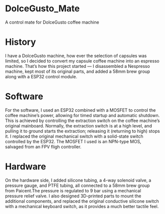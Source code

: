 # DolceGusto_Mate
A control mate for DolceGusto coffee machine



# History
I have a DolceGusto machine, how ever the selection of capsules was limited, so I decided to convert my capsule coffee machine into an espresso machine. That’s how this project started — I disassembled a Nespresso machine, kept most of its original parts, and added a 58mm brew group along with a ESP32 control module.

# Software

For the software, I used an ESP32 combined with a MOSFET to control the coffee machine’s power, allowing for timed startup and automatic shutdown.
This is achieved by controlling the extraction switch on the coffee machine’s original mainboard. Normally, the extraction switch is at a high level, and pulling it to ground starts the extraction; releasing it (returning to high) stops it. I replaced the original mechanical switch with a solid-state switch controlled by the ESP32. The MOSFET I used is an NPN-type MOS, salvaged from an FPV fligh controller.

# Hardware

On the hardware side, I added silicone tubing, a 4-way solenoid valve, a pressure gauge, and PTFE tubing, all connected to a 58mm brew group from Paicent.The pressure is regulated to 9 bar using a mechanical pressure relief valve.
I also designed 3D-printed parts to mount the additional components, and replaced the original conductive silicone switch with a mechanical keyboard switch, as it provides a much better tactile feel.





